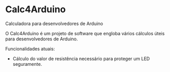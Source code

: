 # Calc4Arduino
Calculadora para desenvolvedores de Arduino

O Calc4Arduino é um projeto de software que engloba vários cálculos úteis para desenvolvedores de Arduino.

Funcionalidades atuais:
- Cálculo do valor de resistência necessário para proteger um LED seguramente.
